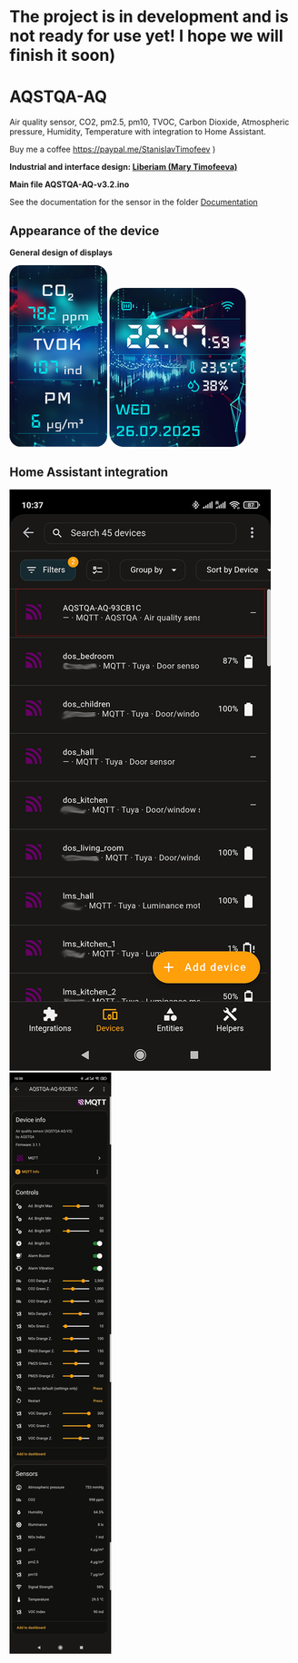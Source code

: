 # The project is in development and is not ready for use yet! I hope we will finish it soon)

# AQSTQA-AQ
Air quality sensor, CO2, pm2.5, pm10, TVOC, Carbon Dioxide, Atmospheric pressure, Humidity, Temperature with integration to Home Assistant.

Buy me a coffee https://paypal.me/StanislavTimofeev       )

**Industrial and interface design: [Liberiam (Mary Timofeeva)](https://www.linkedin.com/in/marija-timofeeva-184484382/)**

**Main file AQSTQA-AQ-v3.2.ino**

See the documentation for the sensor in the folder [Documentation](https://github.com/stiamon77/AQSTQA-AQ/blob/main/Documentation/Instructions.pdf)

## **Appearance of the device**



**General design of displays**

![Image alt](https://github.com/stiamon77/AQSTQA-AQ/blob/main/image/Display%20narrow.png)  ![Image alt](https://github.com/stiamon77/AQSTQA-AQ/blob/main/image/Display%203%20big%20another%20font.png) 

## **Home Assistant integration**

![Image alt](https://github.com/stiamon77/AQSTQA-AQ/blob/main/image/ha1sm.jpg)  ![Image alt](https://github.com/stiamon77/AQSTQA-AQ/blob/main/image/ha2sm.jpg)
